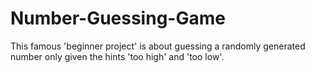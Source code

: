 # Number-Guessing-Game
This famous 'beginner project' is about guessing a randomly generated number only given the hints 'too high' and 'too low'.
